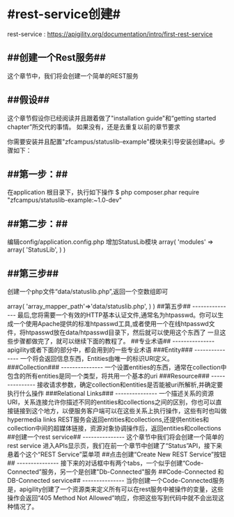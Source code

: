#rest-service创建#
=============
rest-service : https://apigility.org/documentation/intro/first-rest-service


##创建一个Rest服务##
---------------

这个章节中，我们将会创建一个简单的REST服务

##假设##
---------------
这个章节假设你已经阅读并且跟着做了"installation guide"和“getting started chapter”所交代的事情。 如果没有，还是去重复以前的章节要求

你需要安装并且配置"zfcampus/statuslib-example"模块来引导安装创建api。步骤如下：

##第一步：##
---------------
在application 根目录下，执行如下操作
$ php composer.phar require "zfcampus/statuslib-example:~1.0-dev"

##第二步：##
---------------
编辑config/application.config.php  增加StatusLib模块
array(
	'modules' => array(
		'StatusLib',
	)
)

##第三步##
---------------
创建一个php文件“data/statuslib.php”,返回一个空数组即可
<?PHP
return array();
一定要确认这个文件是可写的

##第四步##
---------------
编辑config/autoload/local.php增加下面的配置
return array(
	'statuslib'=>array(
		'array_mapper_path'=>'data/statuslib.php',
	)
)

##第五步##
---------------
最后,您将需要一个有效的HTTP基本认证文件,通常名为htpasswd。你可以生成一个使用Apache提供的标准htpasswd工具,或者使用一个在线htpasswd文件，将htpasswd放在data/htpasswd目录下，然后就可以使用这个东西了
一旦这些步骤都做完了，就可以继续下面的教程了。

##专业术语##
---------------
apigility或者下面的部分中，都会用到的一些专业术语

###Entity###
---------------
	一个将会返回信息东西，Entities由唯一的标识URI定义。
###Collection###
---------------
	一个设置entities的东西，通常在collection中包含的所有entities是同一个类型，将共用一个基本的uri
###Resource###
---------------
	接收请求参数，确定collection和entities是否能被uri所解析,并确定要执行什么操作
###Relational Links###
---------------	一个描述关系的资源URI，关系连接允许你描述不同的entities和collections之间的区别，你也可以直接链接到这个地方，以便服务客户端可以在这些关系上执行操作，这些有时也叫做hypermedia links
REST服务会返回entities和collections,还提供entities和collection中间的超媒体链接，资源对象协调操作后，返回entities和collections

##创建一个rest service##
---------------
这个章节中我们将会创建一个简单的rest service
进入APIs显示页，我们在前一个章节中创建了“Status”API，接下来悬着个这个“REST Service”菜单项
	
##点击创建“Create New REST Service”按钮##
---------------
接下来的对话框中有两个tabs，一个似乎创建“Code-Connected”服务，另一个是创建"Db-Connected"服务

##Code-Connected 和 DB-Connected service##
---------------
		当你创建一个Code-Connected服务是，apigility创建了一个资源类来定义所有可以在rest服务中被操作的变量，这些操作会返回“405 Method Not Allowed”响应，你把这些写到代码中就不会出现这种情况了。



